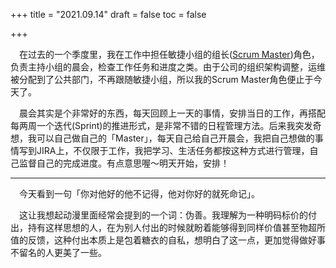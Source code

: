 +++
title = "2021.09.14"
draft = false
toc = false

+++



&emsp;在过去的一个季度里，我在工作中担任敏捷小组的组长([Scrum Master](https://www.atlassian.com/agile/scrum/scrum-master))角色，负责主持小组的晨会，检查工作任务和进度之类。由于公司的组织架构调整，运维被分配到了公共部门，不再跟随敏捷小组，所以我的Scrum Master角色便止于今天了。

&emsp;晨会其实是个非常好的东西，每天回顾上一天的事情，安排当日的工作，再搭配每两周一个迭代(Sprint)的推进形式，是非常不错的日程管理方法。后来我突发奇想，我可以自己做自己的「Master」，每天自己给自己开晨会，我把自己想做的事情写到JIRA上，不仅限于工作，我把学习、生活任务都按这种方式进行管理，自己监督自己的完成进度。有点意思喔～明天开始，安排！

---

&emsp;今天看到一句「你对他好的他不记得，他对你好的就死命记」。

&emsp;这让我想起动漫里面经常会提到的一个词：伪善。我理解为一种明码标价的付出，持有这样思想的人，在为别人付出的时候就盼着能够得到同样价值甚至物超所值的反馈，这种付出本质上是包着糖衣的自私，想明白了这一点，更加觉得做好事不留名的人更美了一些。
